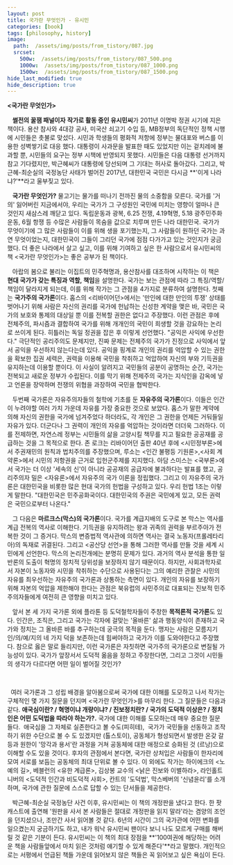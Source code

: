 ```yaml
---
layout: post
title: 국가란 무엇인가 - 유시민
categories: [book]
tags: [philosophy, history]
image:
  path:  /assets/img/posts/from_tistory/087.jpg
  srcset:
    500w:  /assets/img/posts/from_tistory/087_500.png
    1000w:  /assets/img/posts/from_tistory/087_1000.png
    1500w:  /assets/img/posts/from_tistory/087_1500.png
hide_last_modified: true
hide_description: true
---
```


  


  


**<국가란 무엇인가\>**

  


   **썰전의 꿀잼 패널이자** **작가로 활동 중인 유시민씨**가 2011년 이명박 정권 시기에 지은 책이다. 용산 참사와 4대강 공사, 미국산 쇠고기 수입 등, MB정부의 독단적인 정책 시행에 시민들은 촛불로 맞섰다. 시민과 학생들의 평화적 저항에 정부는 물대포와 버스를 이용한 성벽쌓기로 대응 했다. 대통령이 사과문을 발표한 때도 있었지만 이는 겉치레에 불과할 뿐, 시민들의 요구는 정부 시책에 반영되지 못했다. 시민들은 다음 대통령 선거까지 참고 기다렸지만, 박근혜씨가 대통령에 당선되며 그 기대는 허사로 돌아갔다. 그리고, 박근혜-최순실의 국정농단 사태가 벌어진 2017년, 대한민국 국민은 다시금 **'이게 나라냐?'**라고 울부짖고 있다. 

  


   **국가란 무엇인가?** 물고기는 물가를 떠나기 전까진 물의 소중함을 모른다. 국가를 '거의' 잃어버린 지금에서야, 우리는 국가가 그 구성원인 국민에 미치는 영향이 얼마나 큰 것인지 새삼스레 깨닫고 있다. 독립운동과 광복, 6.25 전쟁, 4.19혁명, 5.18 광주민주화운동, 6월 항쟁 등 수많은 사람들이 목숨을 값으로 치루며 만든 나라 대한민국. 국가가 무엇이기에 그 많은 사람들이 이를 위해 생을 포기했는지, 그 사람들이 원하던 국가는 과연 무엇이었는지, 대한민국이 그들이 그리던 국가에 점점 다가가고 있는 것인지가 궁금했다. 더 좋은 나라에서 살고 싶고, 이를 위해 기여하고 싶은 한 사람으로서 유시민씨의 책 <국가란 무엇인가\>는 좋은 공부가 된 책이다.

  


   아랍의 봄으로 불리는 이집트의 민주혁명과, 용산참사를 대조하며 시작하는 이 책은 **현대 국가가 갖는 특징과 역할, 책임**을 설명한다. 국가는 보는 관점에 따라 그 특징/역할/책임이 달라지게 되는데, 이를 위해 작가는 그 관점을 4가지로 분류하여 설명한다. 첫째는 **국가주의 국가론**이다. 홉스의 <리바이어던\>에서는 '만인에 대한 만인의 투쟁' 상태를 벗어나기 위해 사람은 자신의 권리를 국가에 헌납하는 신성한 계약을 맺은 바, 국민은 국가의 보호와 통제의 대상일 뿐 이를 전복할 권한은 없다고 주장했다. 이런 관점은 후에 전체주의, 파시즘과 결합하여 국가를 위해 개개인의 국민이 희생할 것을 강요하는 논리로 쓰이게 된다. 히틀러는 독일 정권을 잡은 후 이렇게 선언했다. "공익은 사익에 우선한다." 극단적인 공리주의도 문제지만, 진짜 문제는 전체주의 국가가 진정으로 사익에서 앞서 공익을 우선하지 않는다는데 있다. 공익을 핑계로 개인의 권리를 억압할 수 있는 권한을 확보한 집권 세력은, 권력을 이용해 국민을 착취하고 억압하여 자신의 부와 기득권을 유지하는데 이용할 뿐이다. 이 사실이 알려지고 국민들의 공분이 공명하는 순간, 국가는 전복되고 새로운 정부가 수립된다. 이를 막기 위해 전제주의 국가는 지식인을 감옥에 넣고 언론을 장악하며 전쟁의 위협을 과장하여 국민을 협박한다.

  


   두번째 국가론은 자유주의자들의 철학에 기초를 둔 **자유주의 국가론**이다. 이들은 인간이 누려야할 여러 가치 가운데 자유를 가장 중요한 것으로 보았다. 홉스가 말한 계약에 의해 자신의 권한을 국가에 넘겨주었다 하더라도, 각 개인은 그 권한을 언제든 거둬들일 자유가 있다. 더군다나 그 권력이 개인의 자유를 억압하는 것이라면 더더욱 그러하다. 이를 전제하면, 자연스레 정부는 시민들의 삶을 고양시킬 책무를 지고 필요한 공공재를 공급하는 것을 그 목적으로 한다. 존 로크는 리바이어던 출판 40년 후에 <시민정부론\>에서 주권재민의 원칙과 법치주의를 주장했으며, 루소는 <인간 불평등 기원론\>,<사회 계약론\>에서 시민의 저항권을 근거로 입헌군주제를 지지했다. 아담 스미스는 <국부론\>에서 국가는 더 이상 '세속의 신'이 아니라 공공재의 공급자에 불과하다는 발표를 했고, 공리주의자 밀은 <자유론\>에서 자유주의 국가 이론을 정립했다. 그리고 이 자유주의 국가론은 대한민국을 비롯한 많은 현대 국가의 헌법을 구성하고 있다. 우리 헌법 1조는 이렇게 말한다. "대한민국은 민주공화국이다. 대한민국의 주권은 국민에게 있고, 모든 권력은 국민으로부터 나온다."

  


   그 다음은 **마르크스(막스)의 국가론**이다. 국가를 계급지배의 도구로 본 막스는 역사를 계급 전복의 역사로 이해한다. 기득권을 유지하려는 왕과 귀족의 권력을 부르주아가 전복한 것이 그 증거다. 막스의 변증법적 역사관에 의하면 역사는 결국 노동자(프롤레타리아)의 독재로 귀결된다. 그리고 <공산당 선언\>을 통해 그러한 역사를 만들 것을 세계 시민에게 선언한다. 막스의 논리전개에는 분명히 문제가 있다. 과거의 역사 분석을 통한 일반론의 도출이 혁명의 정치적 당위성을 보장하지 않기 때문이다. 하지만, 사회과학자로서 자본이 노동자와 시민을 착취하는 수단으로 사용된다는 그의 예리한 관찰은 시민의 자유를 최우선하는 자유주의 국가론과 상통하는 측면이 있다. 개인의 자유를 보장하기 위해 자본의 억압을 제한해야 한다는 관점은 북유럽의 사민주의로 대표되는 진보적 민주주의자들에게 여전히 큰 영향을 미치고 있다.

  


   앞서 본 세 가지 국가론 외에 플라톤 등 도덕철학자들이 주창한 **목적론적 국가론**도 있다. 인간은, 조직은, 그리고 국가는 각자에 걸맞는 '올바른' 삶과 행동양식이 존재하고 국가와 정치는 그 올바른 바를 추구하는데 궁극의 목적을 둔다. 맹자는 사람은 모름지기 인/의/예/지의 네 가지 덕을 보존하는데 힘써야하고 국가가 이를 도와야한다고 주장했다. 참으로 옳은 말로 들리지만, 이런 국가론은 자칫하면 국가주의 국가론으로 변질될 가능성이 있다. 국가가 앞장서서 도덕적 옮음을 정하고 주장한다면, 그리고 그것이 시민들의 생각가 다르다면 어떤 일이 벌어질 것인가?

  


    

  여러 국가론과 그 성립 배경을 알아봄으로써 국가에 대한 이해를 도모하고 나서 작가는 구체적인 몇 가지 질문을 던지며 <국가란 무엇인가\>를 마무리 한다. 그 질문들은 다음과 같다. **애국심이란? / 혁명이냐 개량이냐? / 진보정치란? / 국가의 도덕적 이상은? / 정치인은 어떤 도덕법을 따라야 하는가?.** 국가에 대한 이해를 도모하는데 매우 중요한 질문들다.  애국심을 그 자체로 실존한다고 볼 수도(피히테),  국가가 국민들을 선동하고 조작하기 위한 수단으로 볼 수 도 있겠지만 (톨스토이), 공동체가 형성되면서 발생한 온갖 갈등과 원한이 '망각과 용서'란 과정을 거쳐 공동체에 대한 애정으로 승화된 것 (르낭)으로 이해할 수도 있을 것이다. 후자의 관점에서 본다면, 국가란 상처입은 사람들이 한자리에 모여 서로를 보듬는 공동체의 최대 단위로 볼 수 있다. 이 외에도 작가는 하이에크의 <노예의 길\>, 베블런의 <유한 계급론\>, 김상봉 교수의 <낡은 진보와 이별하라\>, 라인홀트 니버의 <도덕적 인간과 비도덕적 사회\>, 칸트의 '도덕법', 막스베버의 '신념윤리'를 소개하며, 국가에 관한 질문에 스스로 답할 수 있는 단서들을 제공한다. 

  


   박근혜-최순실 국정농단 사건 이후, 유시민씨는 이 책의 개정판을 냈다고 한다. 한 팟캐스트에 출연해 '원판을 사서 본 사람들은 절대로 개정판을 읽지 말라'라는 겸양의 조언을 던지셨으나, 조만간 사서 읽어볼 것 같다. 6년의 시간이 그의 국가관에 어떤 변화를 일으켰는지 궁금하기도 하고, 내가 워낙 유시민씨 팬이다 보니 나도 모르게 구매를 해버릴 것 같은 기분이 든다. 유시민씨는 이 책의 최대 장점을 **'100여권에 해당하는 어려운 책을 사람들앞에서 마치 읽은 것처럼 얘기할 수 있게 해준다'**라고 말했다. 개인적으로는 서평에서 언급된 책들 가운데 읽어보지 않은 책들은 꼭 읽어보고 싶은 욕심이 든다.

  


  


  


  


  


  


